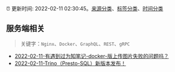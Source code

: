 :alarm_clock: 更新时间: 2022-02-11 02:30:45。[来源分类](../README.md)、[标签分类](../TAGS.md)、[时间分类](../TIMELINE.md)

## 服务端相关


> 关键字：`Nginx`、`Docker`、`GraphQL`、`REST`、`gRPC`



- [2022-02-11-有遇到过为知笔记-docker-版上传图片失败的问题吗？](https://www.v2ex.com/t/833098) 
- [2022-02-11-Trino（Presto-SQL）新版本发布！](https://toutiao.io/k/v03xfke) 